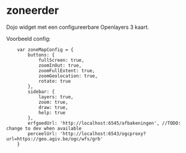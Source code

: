 zoneerder
===========

Dojo widget met een configureerbare Openlayers 3 kaart.

Voorbeeld config:

```
    var zoneMapConfig = {
        buttons: {
            fullScreen: true,
            zoomInOut: true,
            zoomFullExtent: true,
            zoomGeolocation: true,
            rotate: true
        },
        sidebar: {
            layers: true,
            zoom: true,
            draw: true,
            help: true
        },
        erfgoedUrl: 'http://localhost:6545/afbakeningen', //TODO: change to dev when available
        perceelUrl: 'http://localhost:6543/ogcproxy?url=https://geo.agiv.be/ogc/wfs/grb'
    }
```
